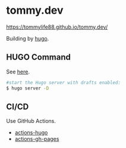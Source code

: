 # tommy.dev

https://tommylife88.github.io/tommy.dev/

Building by [hugo](https://gohugo.io/).

## HUGO Command

See [here](https://gohugo.io/commands/).

```bash
#start the Hugo server with drafts enabled:
$ hugo server -D
```

## CI/CD

Use GitHub Actions.
* [actions-hugo](https://github.com/peaceiris/actions-hugo)
* [actions-gh-pages](https://github.com/peaceiris/actions-gh-pages)
